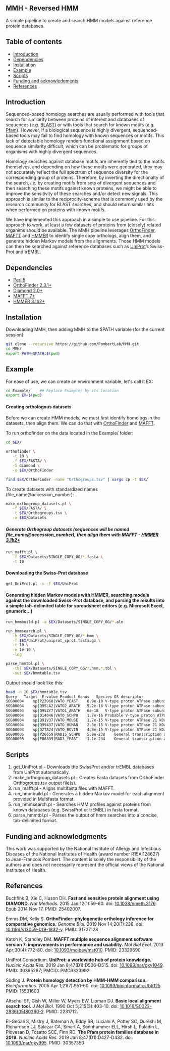 ## MMH - Reversed HMM
A simple pipeline to create and search HMM models against reference protein databases.

## Table of contents
* [Introduction](#Introduction)
* [Dependencies](#Dependencies)
* [Installation](#Installation)
* [Example](#Example)
* [Scripts](#Scripts)
* [Funding and acknowledgments](#Funding-and-acknowledgments)
* [References](#References)

## Introduction
Sequenced-based homology searches are usually performed with tools that search for similarity between proteins of interest and databases of sequences (*e.g.* [BLAST](https://blast.ncbi.nlm.nih.gov/Blast.cgi)) or with tools that search for known motifs (*e.g.* [Pfam](http://pfam.xfam.org/)). However, if a biological sequence is highly divergent, sequenced-based tools may fail to find homology with known sequences or motifs. This lack of detectable homology renders functional assignment based on sequence similarity difficult, which can be problematic for groups of organisms with highly divergent sequences.

Homology searches against database motifs are inherently tied to the motifs themselves, and depending on how these motifs were generated, they may not accurately reflect the full spectrum of sequence diversity for the corresponding group of proteins. Therefore, by inverting the directionalty of the search, *i.e.* by creating motifs from sets of divergent sequences and then searching these motifs against known proteins, we might be able to improve the sensitivity of these searches and/or detect new signals. This approach is similar to the reciprocity-scheme that is commonly used by the research community for BLAST searches, and should return similar hits when performed on proteins with known motifs.

We have implemented this approach in a simple to use pipeline. For this approach to work, at least a few datasets of proteins from (closely) related organims should be available. The MMH pipeline leverages [OrthoFinder](https://github.com/davidemms/OrthoFinder), [MAFTT](https://mafft.cbrc.jp/alignment/software/) and [HMMER](http://hmmer.org/) to identify single copy orthologs, align them, and generate hidden Markov models from the alignments. Those HMM models can then be searched against reference databases such as [UniProt](https://www.uniprot.org/)’s Swiss-Prot and trEMBL.

## Dependencies
- [Perl 5](https://www.perl.org/)
- [OrthoFinder 2.3.1+](https://github.com/davidemms/OrthoFinder)
- [Diamond 2.0+](https://github.com/bbuchfink/diamond)
- [MAFFT 7+](https://mafft.cbrc.jp/alignment/software/)
- [HMMER 3.1b2+](http://hmmer.org/)

## Installation
Downloading MMH, then adding MMH to the $PATH variable (for the current session):
```Bash
git clone --recursive https://github.com/PombertLab/MMH.git
cd MMH/
export PATH=$PATH:$(pwd)
```

## Example
For ease of use, we can create an environment variable, let's call it EX:
```Bash
cd Example/    ## Replace Example/ by its location
export EX=$(pwd)
```

#### Creating orthologous datasets
Before we can create HMM models, we must first identify homologs in the datasets, then align them. We can do that with [OrthoFinder](https://github.com/davidemms/OrthoFinder) and [MAFFT](https://mafft.cbrc.jp/alignment/software/).

To run orthofinder on the data located in the Example/ folder:
```Bash
cd $EX/

orthofinder \
   -t 10 \
   -f $EX/FASTA/ \
   -S diamond \
   -o $EX/OrthoFinder

find $EX/OrthoFinder -name "Orthogroups.tsv" | xargs cp -t $EX/
```
To create datasets with standardized names (file_name@accession_number):
```Bash
make_orthogroup_datasets.pl \
   -f $EX/FASTA/ \
   -t $EX/Orthogroups.tsv \
   -o $EX/Datasets
```
##### Generate Orthogroup datasets (sequences will be named file_name@accession_number), then align them with MAFFT - [HMMER 3.1b2+](http://hmmer.org/)
```Bash
run_mafft.pl \
   -f $EX/Datasets/SINGLE_COPY_OG/*.fasta \
   -t 10
```

#### Downloading the Swiss-Prot database
```Bash
get_UniProt.pl -s -f $EX/UniProt
```

#### Generating hidden Markov models with HMMER, searching models against the downloaded Swiss-Prot database, and parsing the results into a simple tab-delimited table for spreadsheet editors (e.g. Microsoft Excel, gnumeric...)
```Bash
run_hmmbuild.pl -a $EX/Datasets/SINGLE_COPY_OG/*.aln

run_hmmsearch.pl \
   -h $EX/Datasets/SINGLE_COPY_OG/*.hmm \
   -f $EX/UniProt/uniprot_sprot.fasta.gz \
   -t 10 \
   -e 1e-10 \
   -log

parse_hmmtbl.pl \
   -tbl $EX/Datasets/SINGLE_COPY_OG/*.hmm.*.tbl \
   -out $EX/hmmtable.tsv
```

Output should look like this:
```Bash
head -n 10 $EX/hmmtable.tsv
Query	Target	E-value	Product	Genus	Species	OS descriptor
SOG00004	sp|P23968|VATO_YEAST	6.9e-19	V-type proton ATPase subunit c''	Saccharomyces	Saccharomyces cerevisiae	Saccharomyces cerevisiae (strain ATCC 204508 / S288c) 
SOG00004	sp|Q9SLA2|VATO2_ARATH	5.2e-18	V-type proton ATPase subunit c''2	Arabidopsis	Arabidopsis thaliana	Arabidopsis thaliana 
SOG00004	sp|Q9SZY7|VATO1_ARATH	6e-18	V-type proton ATPase subunit c''1	Arabidopsis	Arabidopsis thaliana	Arabidopsis thaliana 
SOG00004	sp|O14046|VATO_SCHPO	1.7e-16	Probable V-type proton ATPase 20 kDa proteolipid subunit	Schizosaccharomyces	Schizosaccharomyces pombe	Schizosaccharomyces pombe (strain 972 / ATCC 24843) 
SOG00004	sp|Q91V37|VATO_MOUSE	1.7e-15	V-type proton ATPase 21 kDa proteolipid subunit	Mus	Mus musculus	Mus musculus 
SOG00004	sp|Q99437|VATO_HUMAN	2.3e-15	V-type proton ATPase 21 kDa proteolipid subunit	Homo	Homo sapiens	Homo sapiens 
SOG00004	sp|Q2TA24|VATO_BOVIN	4.8e-15	V-type proton ATPase 21 kDa proteolipid subunit	Bos	Bos taurus	Bos taurus 
SOG00005	sp|P26659|RAD15_SCHPO	5.8e-238	General transcription and DNA repair factor IIH helicase subunit XPD	Schizosaccharomyces	Schizosaccharomyces pombe	Schizosaccharomyces pombe (strain 972 / ATCC 24843) 
SOG00005	sp|P06839|RAD3_YEAST	1.1e-234	General transcription and DNA repair factor IIH helicase subunit XPD	Saccharomyces	Saccharomyces cerevisiae	Saccharomyces cerevisiae (strain ATCC 204508 / S288c) 

```

## Scripts
1. get_UniProt.pl - Downloads the SwissProt and/or trEMBL databases from UniProt automatically.
2. make_orthogroup_datasets.pl - Creates Fasta datasets from OrthoFinder Orthogroups.tsv output file(s).
3. run_mafft.pl - Aligns multifasta files with MAFFT.
4. run_hmmbuild.pl - Generates a hidden Markov model for each alignment provided in Multifasta format.
5. run_hmmsearch.pl - Searches HMM profiles against proteins from known databases (e.g. SwissProt or trEMBL) in fasta format.
6. parse_hmmtbl.pl - Parses the output of hmm searches into a concise, tab-delimited format.

## Funding and acknowledgments
This work was supported by the National Institute of Allergy and Infectious Diseases of the National Institutes of Health (award number R15AI128627) to Jean-Francois Pombert. The content is solely the responsibility of the authors and does not necessarily represent the official views of the National Institutes of Health.

## References
Buchfink B, Xie C, Huson DH. **Fast and sensitive protein alignment using DIAMOND.** *Nat Methods.* 2015 Jan;12(1):59-60. doi: [10.1038/nmeth.3176](https://doi.org/10.1038/nmeth.3176). Epub 2014 Nov 17. PMID: 25402007.

Emms DM, Kelly S. **OrthoFinder: phylogenetic orthology inference for comparative genomics.** *Genome Biol.* 2019 Nov 14;20(1):238. doi: [10.1186/s13059-019-1832-y](https://doi.org/10.1186/s13059-019-1832-y). PMID: 31727128
 
Katoh K, Standley DM. **MAFFT multiple sequence alignment software version 7: improvements in performance and usability.** *Mol Biol Evol.* 2013 Apr;30(4):772-80. doi: [10.1093/molbev/mst010](https://doi.org/10.1093/molbev/mst010). PMID: 23329690

UniProt Consortium. **UniProt: a worldwide hub of protein knowledge.** *Nucleic Acids Res.* 2019 Jan 8;47(D1):D506-D515. doi: [10.1093/nar/gky1049](https://doi.org/10.1093/nar/gky1049). PMID: 30395287; PMCID: PMC6323992.

Söding J. **Protein homology detection by HMM-HMM comparison.** *Bioinformatics.* 2005 Apr 1;21(7):951-60. doi: [10.1093/bioinformatics/bti125](https://doi.org/10.1093/bioinformatics/bti125). PMID: 15531603

Altschul SF, Gish W, Miller W, Myers EW, Lipman DJ. **Basic local alignment search tool.** *J Mol Biol.* 1990 Oct 5;215(3):403-10. doi: [10.1016/S0022-2836(05)80360-2](https://doi.org/10.1016/s0022-2836(05)80360-2). PMID: 2231712.

El-Gebali S, Mistry J, Bateman A, Eddy SR, Luciani A, Potter SC, Qureshi M, Richardson LJ, Salazar GA, Smart A, Sonnhammer ELL, Hirsh L, Paladin L, Piovesan D, Tosatto SCE, Finn RD. **The Pfam protein families database in 2019.** *Nucleic Acids Res.* 2019 Jan 8;47(D1):D427-D432. doi: [10.1093/nar/gky995](https://doi.org/10.1093/nar/gky995). PMID: 30357350